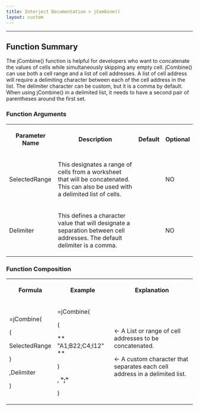 ```yaml
---
title: Interject Documentation > jCombine()
layout: custom
---
```

* * *

  


##  Function Summary 

The jCombine() function is helpful for developers who want to concatenate the values of cells while simultaneously skipping any empty cell. jCombine() can use both a cell range and a list of cell addresses. A list of cell address will require a delimiting character between each of the cell address in the list. The delimiter character can be custom, but it is a comma by default. When using jCombine() in a delimited list, it needs to have a second pair of parentheses around the first set. 

###  Function Arguments   
  
<table>  
<tr>  
<th>

Parameter Name 
</th>  
<th>

Description 
</th>  
<th>

Default 
</th>  
<th>

Optional 
</th> </tr>  
<tr>  
<td>

SelectedRange 
</td>  
<td>

This designates a range of cells from a worksheet that will be concatenated. This can also be used with a delimited list of cells. 
</td>  
<td>

  

</td>  
<td>

NO 
</td> </tr>  
<tr>  
<td>

Delimiter 
</td>  
<td>

This defines a character value that will designate a separation between cell addresses. The default delimiter is a comma. 
</td>  
<td>

  

</td>  
<td>

NO 
</td> </tr> </table>

###  Function Composition   
  
<table>  
<tr>  
<th>

Formula 
</th>  
<th>

Example 
</th>  
<th>

Explanation 
</th> </tr>  
<tr>  
<td>



=jCombine( 

( 

SelectedRange 

) 

,Delimiter 

) 


</td>  
<td>



=jCombine( 

( 

** "A1;B22;C4;I12"  **

) 

, **";"**

) 


</td>  
<td>



  


  


← A List or range of cell addresses to be concatenated. 

  


← A custom character that separates each cell address in a delimited list. 


</td> </tr> </table>

